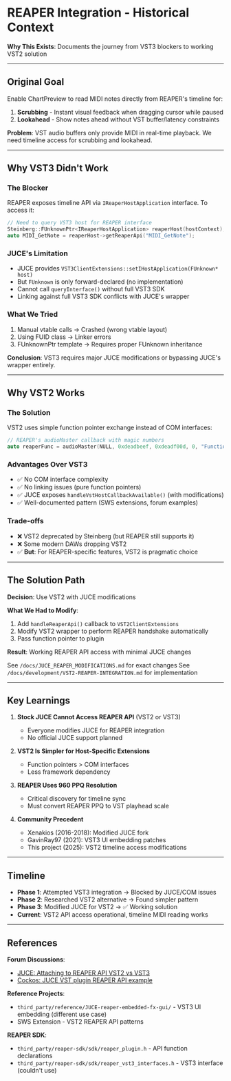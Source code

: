 # REAPER Integration - Historical Context

**Why This Exists**: Documents the journey from VST3 blockers to working VST2 solution

---

## Original Goal

Enable ChartPreview to read MIDI notes directly from REAPER's timeline for:
1. **Scrubbing** - Instant visual feedback when dragging cursor while paused
2. **Lookahead** - Show notes ahead without VST buffer/latency constraints

**Problem**: VST audio buffers only provide MIDI in real-time playback. We need timeline access for scrubbing and lookahead.

---

## Why VST3 Didn't Work

### The Blocker
REAPER exposes timeline API via `IReaperHostApplication` interface. To access it:
```cpp
// Need to query VST3 host for REAPER interface
Steinberg::FUnknownPtr<IReaperHostApplication> reaperHost(hostContext);
auto MIDI_GetNote = reaperHost->getReaperApi("MIDI_GetNote");
```

### JUCE's Limitation
- JUCE provides `VST3ClientExtensions::setIHostApplication(FUnknown* host)`
- But `FUnknown` is only forward-declared (no implementation)
- Cannot call `queryInterface()` without full VST3 SDK
- Linking against full VST3 SDK conflicts with JUCE's wrapper

### What We Tried
1. Manual vtable calls → Crashed (wrong vtable layout)
2. Using FUID class → Linker errors
3. FUnknownPtr template → Requires proper FUnknown inheritance

**Conclusion**: VST3 requires major JUCE modifications or bypassing JUCE's wrapper entirely.

---

## Why VST2 Works

### The Solution
VST2 uses simple function pointer exchange instead of COM interfaces:

```cpp
// REAPER's audioMaster callback with magic numbers
auto reaperFunc = audioMaster(NULL, 0xdeadbeef, 0xdeadf00d, 0, "FunctionName", 0.0);
```

### Advantages Over VST3
- ✅ No COM interface complexity
- ✅ No linking issues (pure function pointers)
- ✅ JUCE exposes `handleVstHostCallbackAvailable()` (with modifications)
- ✅ Well-documented pattern (SWS extensions, forum examples)

### Trade-offs
- ❌ VST2 deprecated by Steinberg (but REAPER still supports it)
- ❌ Some modern DAWs dropping VST2
- ✅ **But**: For REAPER-specific features, VST2 is pragmatic choice

---

## The Solution Path

**Decision**: Use VST2 with JUCE modifications

**What We Had to Modify**:
1. Add `handleReaperApi()` callback to `VST2ClientExtensions`
2. Modify VST2 wrapper to perform REAPER handshake automatically
3. Pass function pointer to plugin

**Result**: Working REAPER API access with minimal JUCE changes

See `/docs/JUCE_REAPER_MODIFICATIONS.md` for exact changes
See `/docs/development/VST2-REAPER-INTEGRATION.md` for implementation

---

## Key Learnings

1. **Stock JUCE Cannot Access REAPER API** (VST2 or VST3)
   - Everyone modifies JUCE for REAPER integration
   - No official JUCE support planned

2. **VST2 Is Simpler for Host-Specific Extensions**
   - Function pointers > COM interfaces
   - Less framework dependency

3. **REAPER Uses 960 PPQ Resolution**
   - Critical discovery for timeline sync
   - Must convert REAPER PPQ to VST playhead scale

4. **Community Precedent**
   - Xenakios (2016-2018): Modified JUCE fork
   - GavinRay97 (2021): VST3 UI embedding patches
   - This project (2025): VST2 timeline access modifications

---

## Timeline

- **Phase 1**: Attempted VST3 integration → Blocked by JUCE/COM issues
- **Phase 2**: Researched VST2 alternative → Found simpler pattern
- **Phase 3**: Modified JUCE for VST2 → ✅ Working solution
- **Current**: VST2 API access operational, timeline MIDI reading works

---

## References

**Forum Discussions**:
- [JUCE: Attaching to REAPER API VST2 vs VST3](https://forum.juce.com/t/attaching-to-the-reaper-api-vst2-vs-vst3/45459)
- [Cockos: JUCE VST plugin REAPER API example](https://forum.cockos.com/showthread.php?t=188350)

**Reference Projects**:
- `third_party/reference/JUCE-reaper-embedded-fx-gui/` - VST3 UI embedding (different use case)
- SWS Extension - VST2 REAPER API patterns

**REAPER SDK**:
- `third_party/reaper-sdk/sdk/reaper_plugin.h` - API function declarations
- `third_party/reaper-sdk/sdk/reaper_vst3_interfaces.h` - VST3 interface (couldn't use)
